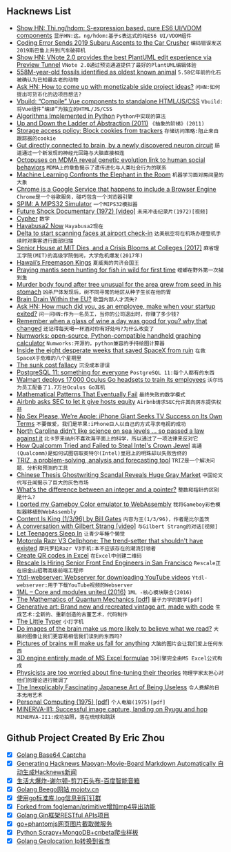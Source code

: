 ## Hacknews List


- [Show HN: Thi.ng/hdom: S-expression based, pure ES6 UI/VDOM components](item?id=18051037)  `显示HN:这。ng/hdom:基于s表达式的纯ES6 UI/VDOM组件`
- [Coding Error Sends 2019 Subaru Ascents to the Car Crusher](https://spectrum.ieee.org/riskfactor/computing/it/coding-error-leads-293-subaru-ascents-to-the-car-crusher)  `编码错误发送2019斯巴鲁上升到汽车破碎机`
- [Show HN: VNote 2.0 provides the best PlantUML edit experience via Preview Tunnel](https://github.com/tamlok/vnote/releases/tag/v2.0)  `VNote 2.0通过预览通道提供了最好的PlantUML编辑体验`
- [558M-year-old fossils identified as oldest known animal](https://www.theguardian.com/science/2018/sep/20/558m-year-old-fossils-identified-as-oldest-known-animal)  `5.58亿年前的化石被确认为已知最古老的动物`
- [Ask HN: How to come up with monetizable side project ideas?](item?id=18047553)  `问HN:如何提出可货币化的边项目想法?`
- [Vbuild: “Compile” Vue components to standalone HTML/JS/CSS](https://github.com/manatlan/vbuild)  `Vbuild:将Vue组件“编译”为独立的HTML/JS/CSS`
- [Algorithms Implemented in Python](https://github.com/TheAlgorithms/Python)  `Python中实现的算法`
- [Up and Down the Ladder of Abstraction (2011)](http://worrydream.com/LadderOfAbstraction/)  `《抽象的阶梯》(2011)`
- [Storage access policy: Block cookies from trackers](https://developer.mozilla.org/en-US/docs/Mozilla/Firefox/Privacy/Storage_access_policy)  `存储访问策略:阻止来自跟踪器的cookie`
- [Gut directly connected to brain, by a newly discovered neuron circuit](http://www.sciencemag.org/news/2018/09/your-gut-directly-connected-your-brain-newly-discovered-neuron-circuit)  `肠道通过一个新发现的神经元回路与大脑直接相连`
- [Octopuses on MDMA reveal genetic evolution link to human social behaviors](https://phys.org/news/2018-09-octopuses-mood-drug-ecstasy-reveal.html)  `MDMA上的章鱼揭示了遗传进化与人类社会行为的联系`
- [Machine Learning Confronts the Elephant in the Room](https://www.quantamagazine.org/machine-learning-confronts-the-elephant-in-the-room-20180920/)  `机器学习面对房间里的大象`
- [Chrome is a Google Service that happens to include a Browser Engine](https://ha.x0r.be/posts/chrome-is-a-google-service/)  `Chrome是一个谷歌服务，碰巧包含一个浏览器引擎`
- [SPIM: A MIPS32 Simulator](http://spimsimulator.sourceforge.net/)  `一个MIPS32模拟器`
- [Future Shock Documentary (1972) [video]](https://www.youtube.com/watch?v=fkUwXenBokU)  `未来冲击纪录片(1972)[视频]`
- [Cypher](https://crouther.github.io/p/cypher)  `数字`
- [Hayabusa2 Now](http://haya2now.jp/en.html)  `Hayabusa2现在`
- [Delta to start scanning faces at airport check-in](https://techcrunch.com/2018/09/20/delta-to-start-scanning-faces-at-airport-check-in/)  `达美航空将在机场办理登机手续时对乘客进行面部扫描`
- [Senior House at MIT Dies, and a Crisis Blooms at Colleges (2017)](https://www.wired.com/story/a-weird-mit-dorm-dies-and-a-crisis-blooms-at-colleges/)  `麻省理工学院(MIT)的高级学院倒闭，大学危机爆发(2017年)`
- [Hawaii’s Freemason Kings](https://daily.jstor.org/hawaiis-freemason-kings/)  `夏威夷的共济会国王`
- [Praying mantis seen hunting for fish in wild for first time](https://www.independent.co.uk/news/science/praying-mantis-eats-fish-discovered-india-a8548981.html)  `螳螂在野外第一次捕到鱼`
- [Murder body found after tree unusual for the area grew from seed in his stomach](https://www.msn.com/en-gb/news/world/murdered-mans-body-found-after-tree-unusual-for-the-area-grew-from-seed-in-his-stomach/ar-BBNACEq?ocid=sf)  `凶杀尸体发现后，树不同寻常的地区从种子生长在他的胃`
- [Brain Drain Within the EU?](https://www.statista.com/chart/15528/eu-scientists-by-location/)  `欧盟内部人才流失?`
- [Ask HN: How much did you, as an employee, make when your startup exited?](item?id=18049153)  `问一问HN:作为一名员工，当你的公司退出时，你赚了多少钱?`
- [Remember when a glass of wine a day was good for you?  why that changed](https://www.popsci.com/moderate-drinking-benefits-risks#page-2)  `还记得每天喝一杯酒对你有好处吗?为什么改变了`
- [Numworks: open-source, Python-compatible handheld graphing calculator](https://www.numworks.com/)  `Numworks:开源的，python兼容的手持绘图计算器`
- [Inside the eight desperate weeks that saved SpaceX from ruin](https://arstechnica.com/science/2018/09/inside-the-eight-desperate-weeks-that-saved-spacex-from-ruin/)  `在救SpaceX于危难的八个星期里`
- [The sunk cost fallacy](http://www.bbc.com/capital/story/20180914-the-trick-to-learning-when-to-cut-your-losses)  `沉没成本谬误`
- [PostgreSQL 11: something for everyone](https://lwn.net/Articles/764515/)  `PostgreSQL 11:每个人都有的东西`
- [Walmart deploys 17,000 Oculus Go headsets to train its employees](https://www.zdnet.com/article/walmart-deploys-17000-oculus-go-headsets-to-train-its-employees/)  `沃尔玛为员工配备了1.7万台Oculus Go耳机`
- [Mathematical Patterns That Eventually Fail](https://johncarlosbaez.wordpress.com/2018/09/20/patterns-that-eventually-fail/)  `最终失败的数学模式`
- [Airbnb asks SEC to let it give hosts equity](https://www.axios.com/airbnb-asks-sec-to-let-it-give-hosts-equity-a7d99495-0782-4bce-92bb-4c692ef1b621.html)  `Airbnb请求SEC允许其向房东提供权益`
- [No Sex Please, We’re Apple: iPhone Giant Seeks TV Success on Its Own Terms](https://www.wsj.com/articles/no-sex-please-were-apple-iphone-giant-seeks-tv-success-on-its-own-terms-1537588880)  `不要做爱，我们是苹果:iPhone巨人以自己的方式寻求电视的成功`
- [North Carolina didn&#39;t like science on sea levels … so passed a law against it](https://www.theguardian.com/us-news/2018/sep/12/north-carolina-didnt-like-science-on-sea-levels-so-passed-a-law-against-it)  `北卡罗来纳州不喜欢海平面上的科学，所以通过了一项法律来反对它`
- [How Qualcomm Tried and Failed to Steal Intel&#39;s Crown Jewel](https://www.bloomberg.com/news/articles/2018-09-20/qualcomm-s-bid-to-chase-intel-in-servers-fell-victim-to-broadcom)  `高通(Qualcomm)是如何试图窃取英特尔(Intel)皇冠上的明珠却以失败告终的`
- [TRIZ, a problem-solving, analysis and forecasting tool](http://en.wikipedia.org/wiki/TRIZ)  `TRIZ是一个解决问题、分析和预测的工具`
- [Chinese Thesis Ghostwriting Scandal Reveals Huge Gray Market](https://www.caixinglobal.com/2018-09-15/chinese-thesis-ghostwriting-scandal-reveals-huge-gray-market-101326436.html)  `中国论文代写丑闻揭示了巨大的灰色市场`
- [What’s the difference between an integer and a pointer?](https://blog.regehr.org/archives/1621)  `整数和指针的区别是什么?`
- [I ported my Gameboy Color emulator to WebAssembly](https://djhworld.github.io/post/2018/09/21/i-ported-my-gameboy-color-emulator-to-webassembly/)  `我将Gameboy彩色模拟器移植到WebAssembly`
- [Content Is King (1/3/96) by Bill Gates](http://web.archive.org/web/20010126005200/http:/www.microsoft.com/billgates/columns/1996essay/essay960103.asp)  `内容为王(1/3/96)，作者是比尔盖茨`
- [A conversation with Gilbert Strang [video]](https://www.youtube.com/watch?v=gGYcSjrqbjc)  `与Gilbert Strang的对话[视频]`
- [Let Teenagers Sleep In](https://www.nytimes.com/2018/09/20/opinion/sunday/sleep-school-start-time-screens-teenagers.html)  `让青少年睡个懒觉`
- [Motorola Razr V3 Cellphone: The trend-setter that shouldn&#39;t have existed](http://www.massmadesoul.com/features/razr)  `摩托罗拉Razr V3手机:本不应该存在的潮流引领者`
- [Create QR codes in Excel](http://blog.ambor.com/2013/03/create-qr-codes-in-excel-or-any.html)  `在Excel中创建二维码`
- [Rescale Is Hiring Senior Front End Engineers in San Francisco](https://jobs.lever.co/rescale/db57778b-268d-473d-9edf-111fb843265a?lever-origin=applied&amp;lever-source%5B%5D=Hacker%20News)  `Rescale正在旧金山招聘高级前端工程师`
- [Ytdl-webserver: Webserver for downloading YouTube videos](https://github.com/Algram/ytdl-webserver)  `Ytdl-webserver:用于下载YouTube视频的Webserver`
- [1ML – Core and modules united (2016)](https://people.mpi-sws.org/~rossberg/1ml/)  `1ML -核心模块联合(2016)`
- [The Mathematics of Quantum Mechanics [pdf]](https://uwaterloo.ca/institute-for-quantum-computing/sites/ca.institute-for-quantum-computing/files/uploads/files/mathematics_qm_v21.pdf)  `量子力学的数学[pdf]`
- [Generative art: Brand new and recreated vintage art, made with code](https://beta.observablehq.com/collection/@observablehq/generative-art)  `生成艺术:全新的、重新创造的古董艺术，代码制作`
- [The Little Typer](https://mitpress.mit.edu/books/little-typer)  `小打字机`
- [Do images of the brain make us more likely to believe what we read?](https://twin-cities.umn.edu/news-events/research-brief-do-images-brain-make-us-more-likely-believe-what-we-read)  `大脑的图像让我们更容易相信我们读到的东西吗?`
- [Pictures of brains will make us fall for anything](http://www.citypages.com/news/u-of-minnesota-study-pictures-of-brains-will-make-us-fall-for-anything/493896311)  `大脑的图片会让我们爱上任何东西`
- [3D engine entirely made of MS Excel formulae](https://www.gamasutra.com/blogs/CBel/20180213/308549/3D_engine_entirely_made_of_MS_Excel_formulae__Enjoy_this_Doomxls_file_.php)  `3D引擎完全由MS Excel公式构成`
- [Physicists are too worried about fine-tuning their theories](http://nautil.us/issue/64/the-unseen/fine-tuning-is-just-fine)  `物理学家太担心对他们的理论进行微调了`
- [The Inexplicably Fascinating Japanese Art of Being Useless](http://www.messynessychic.com/2018/09/21/the-inexplicably-fascinating-japanese-art-of-being-useless/)  `令人费解的日本无用艺术`
- [Personal Computing (1975) [pdf]](https://mprove.de/diplom/gui/Kay75.pdf)  `个人电脑(1975)[pdf]`
- [MINERVA-II1: Successful image capture, landing on Ryugu and hop](http://www.hayabusa2.jaxa.jp/en/topics/20180922e/)  `MINERVA-II1:成功拍照，落在琉球和跳跃`

## Github Project Created By Eric Zhou

- [x] [Golang Base64 Captcha](https://github.com/mojocn/base64Captcha)
- [x] [Generating Hacknews Maoyan-Movie-Board Markdown Automatically 自动生成Hacknews新闻](https://github.com/dejavuzhou/md-genie)
- [x] [生活大爆炸-谢尔顿-剪刀石头布-百度智能音箱](https://github.com/mojocn/dueros-bang-game)
- [x] [Golang Beego网站 mojotv.cn](https://github.com/mojocn/www.mojotv.cn)
- [x] [使用go标准库,log信息到钉钉群](https://github.com/mojocn/dooger)
- [x] [Forked from fogleman/primitive增加mp4导出功能](https://github.com/mojocn/primitive)
- [x] [Golang Gin框架RESTful APIs项目](https://github.com/JJJJJJJerk/ezier-golang-web-api-framework)
- [x] [go+phantomjs网页图片截取微服务](https://github.com/mojocn/screen_shot)
- [x] [Python Scrapy+MongoDB+cnbeta爬虫样板](https://github.com/mojocn/scrapy_mongodb_boilerplate_cnbeta)
- [x] [Golang Geolocation Ip转换到省市](https://github.com/mojocn/ip2location)